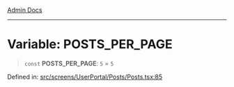 [Admin Docs](/)

***

# Variable: POSTS\_PER\_PAGE

> `const` **POSTS\_PER\_PAGE**: `5` = `5`

Defined in: [src/screens/UserPortal/Posts/Posts.tsx:85](https://github.com/PalisadoesFoundation/talawa-admin/blob/main/src/screens/UserPortal/Posts/Posts.tsx#L85)